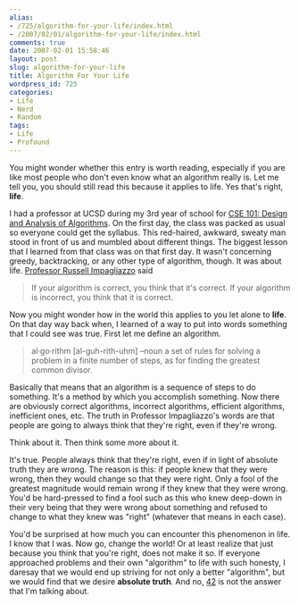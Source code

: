 ```yaml
---
alias:
- /725/algorithm-for-your-life/index.html
- /2007/02/01/algorithm-for-your-life/index.html
comments: true
date: 2007-02-01 15:58:46
layout: post
slug: algorithm-for-your-life
title: Algorithm For Your Life
wordpress_id: 725
categories:
- Life
- Nerd
- Random
tags:
- Life
- Profound
---
```


You might wonder whether this entry is worth reading, especially if you are like most people who don't even know what an algorithm really is.  Let me tell you, you should still read this because it applies to life.  Yes that's right, **life**.

I had a professor at UCSD during my 3rd year of school for [CSE 101: Design and Analysis of Algorithms](http://www.cse.ucsd.edu/classes/wi05/cse101/).  On the first day, the class was packed as usual so everyone could get the syllabus.  This red-haired, awkward, sweaty man stood in front of us and mumbled about different things.  The biggest lesson that I learned from that class was on that first day.  It wasn't concerning greedy, backtracking, or any other type of algorithm, though.  It was about life.  [Professor Russell Impagliazzo](http://www-cse.ucsd.edu/users/russell/) said



> If your algorithm is correct, you think that it's correct.  If your algorithm is incorrect, you think that it is correct.


                      
Now you might wonder how in the world this applies to you let alone to **life**.  On that day way back when, I learned of a way to put into words something that I could see was true.  First let me define an algorithm.




> al·go·rithm      [al-guh-rith-uhm] –noun
a set of rules for solving a problem in a finite number of steps, as for finding the greatest common divisor.



Basically that means that an algorithm is a sequence of steps to do something.  It's a method by which you accomplish something.  Now there are obviously correct algorithms, incorrect algorithms, efficient algorithms, inefficient ones, etc.  The truth in Professor Impagliazzo's words are that people are going to always think that they're right, even if they're wrong.  

Think about it.  Then think some more about it.

It's true.  People always think that they're right, even if in light of absolute truth they are wrong.  The reason is this: if people knew that they were wrong, then they would change so that they were right.  Only a fool of the greatest magnitude would remain wrong if they knew that they were wrong.  You'd be hard-pressed to find a fool such as this who knew deep-down in their very being that they were wrong about something and refused to change to what they knew was "right" (whatever that means in each case).

You'd be surprised at how much you can encounter this phenomenon in life.  I know that I was.  Now go, change the world!  Or at least realize that just because you think that you're right, does not make it so.  If everyone approached problems and their own "algorithm" to life with such honesty, I daresay that we would end up striving for not only a better "algorithm", but we would find that we desire **absolute truth**.  And no, [42](http://www.google.com/search?hl=en&q=answer+to+life+the+universe+and+everything&btnG=Search) is not the answer that I'm talking about.
